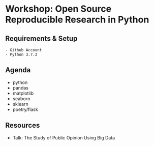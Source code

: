 # Workshop: Open Source Reproducible Research in Python

## Requirements & Setup

    - Github Account
    - Python 3.7.3


## Agenda 

- python
- pandas
- matplotlib
- seaborn
- sklearn
- poetry/flask

## Resources

- Talk: The Study of Public Opinion Using Big Data 
